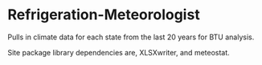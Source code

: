 # Refrigeration-Meteorologist
Pulls in climate data for each state from the last 20 years for BTU analysis.

Site package library dependencies are,
    XLSXwriter, and meteostat.
